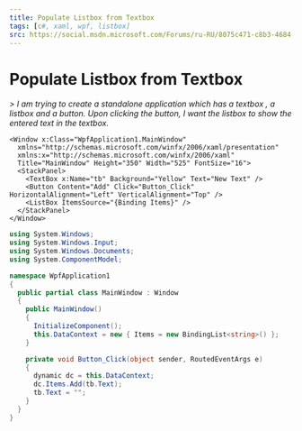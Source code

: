 ```yaml
---
title: Populate Listbox from Textbox
tags: [c#, xaml, wpf, listbox]
src: https://social.msdn.microsoft.com/Forums/ru-RU/8075c471-c8b3-4684-b986-19b3ab86fcc6/populate-listbox-from-textbox?forum=wpf
---
```

# Populate Listbox from Textbox
*> I am trying to create a standalone application which has a textbox , a listbox and a button. Upon clicking the button, I want the listbox to show the entered text in the textbox.*
```xaml
<Window x:Class="WpfApplication1.MainWindow"
  xmlns="http://schemas.microsoft.com/winfx/2006/xaml/presentation"
  xmlns:x="http://schemas.microsoft.com/winfx/2006/xaml"
  Title="MainWindow" Height="350" Width="525" FontSize="16">
  <StackPanel>
    <TextBox x:Name="tb" Background="Yellow" Text="New Text" />
    <Button Content="Add" Click="Button_Click" HorizontalAlignment="Left" VerticalAlignment="Top" />
    <ListBox ItemsSource="{Binding Items}" />
  </StackPanel>
</Window>
```
```c#
using System.Windows;
using System.Windows.Input;
using System.Windows.Documents;
using System.ComponentModel;

namespace WpfApplication1
{
  public partial class MainWindow : Window
  {
    public MainWindow()
    {
      InitializeComponent();
      this.DataContext = new { Items = new BindingList<string>() };
    }

    private void Button_Click(object sender, RoutedEventArgs e)
    {
      dynamic dc = this.DataContext;
      dc.Items.Add(tb.Text);
      tb.Text = "";
    }
  }
}
```
